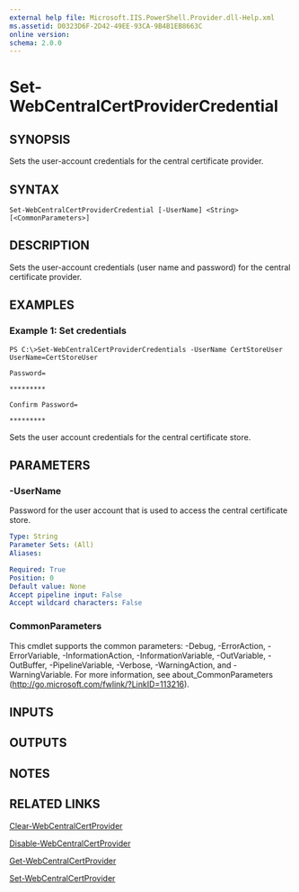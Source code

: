 ```yaml
---
external help file: Microsoft.IIS.PowerShell.Provider.dll-Help.xml
ms.assetid: D0323D6F-2D42-49EE-93CA-9B4B1EB8663C
online version: 
schema: 2.0.0
---
```


# Set-WebCentralCertProviderCredential

## SYNOPSIS
Sets the user-account credentials for the central certificate provider.

## SYNTAX

```
Set-WebCentralCertProviderCredential [-UserName] <String> [<CommonParameters>]
```

## DESCRIPTION
Sets the user-account credentials (user name and password) for the central certificate provider.

## EXAMPLES

### Example 1: Set credentials
```
PS C:\>Set-WebCentralCertProviderCredentials -UserName CertStoreUser
UserName=CertStoreUser

Password=

*********

Confirm Password=

*********
```

Sets the user account credentials for the central certificate store.

## PARAMETERS

### -UserName
Password for the user account that is used to access the central certificate store.

```yaml
Type: String
Parameter Sets: (All)
Aliases: 

Required: True
Position: 0
Default value: None
Accept pipeline input: False
Accept wildcard characters: False
```

### CommonParameters
This cmdlet supports the common parameters: -Debug, -ErrorAction, -ErrorVariable, -InformationAction, -InformationVariable, -OutVariable, -OutBuffer, -PipelineVariable, -Verbose, -WarningAction, and -WarningVariable. For more information, see about_CommonParameters (http://go.microsoft.com/fwlink/?LinkID=113216).

## INPUTS

## OUTPUTS

## NOTES

## RELATED LINKS

[Clear-WebCentralCertProvider](./Clear-WebCentralCertProvider.md)

[Disable-WebCentralCertProvider](./Disable-WebCentralCertProvider.md)

[Get-WebCentralCertProvider](./Get-WebCentralCertProvider.md)

[Set-WebCentralCertProvider](./Set-WebCentralCertProvider.md)

